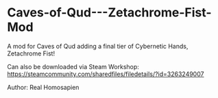 # Caves-of-Qud---Zetachrome-Fist-Mod
A mod for Caves of Qud adding a final tier of Cybernetic Hands, Zetachrome Fist!

Can also be downloaded via Steam Workshop: https://steamcommunity.com/sharedfiles/filedetails/?id=3263249007

Author: Real Homosapien
